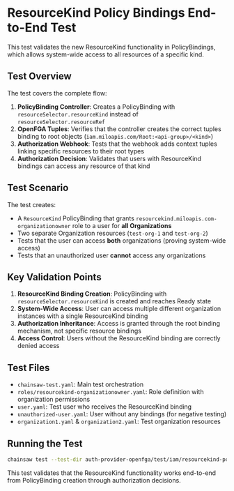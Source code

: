 # ResourceKind Policy Bindings End-to-End Test

This test validates the new ResourceKind functionality in PolicyBindings, which allows system-wide access to all resources of a specific kind.

## Test Overview

The test covers the complete flow:

1. **PolicyBinding Controller**: Creates a PolicyBinding with `resourceSelector.resourceKind` instead of `resourceSelector.resourceRef`
2. **OpenFGA Tuples**: Verifies that the controller creates the correct tuples binding to root objects (`iam.miloapis.com/Root:<api-group>/<kind>`)
3. **Authorization Webhook**: Tests that the webhook adds context tuples linking specific resources to their root types
4. **Authorization Decision**: Validates that users with ResourceKind bindings can access any resource of that kind

## Test Scenario

The test creates:

- A `ResourceKind` PolicyBinding that grants `resourcekind.miloapis.com-organizationowner` role to a user for **all Organizations**
- Two separate Organization resources (`test-org-1` and `test-org-2`)
- Tests that the user can access **both** organizations (proving system-wide access)
- Tests that an unauthorized user **cannot** access any organizations

## Key Validation Points

1. **ResourceKind Binding Creation**: PolicyBinding with `resourceSelector.resourceKind` is created and reaches Ready state
2. **System-Wide Access**: User can access multiple different organization instances with a single ResourceKind binding
3. **Authorization Inheritance**: Access is granted through the root binding mechanism, not specific resource bindings
4. **Access Control**: Users without the ResourceKind binding are correctly denied access

## Test Files

- `chainsaw-test.yaml`: Main test orchestration
- `roles/resourcekind-organizationowner.yaml`: Role definition with organization permissions
- `user.yaml`: Test user who receives the ResourceKind binding
- `unauthorized-user.yaml`: User without any bindings (for negative testing)
- `organization1.yaml` & `organization2.yaml`: Test organization resources

## Running the Test

```bash
chainsaw test --test-dir auth-provider-openfga/test/iam/resourcekind-policy-bindings/
```

This test validates that the ResourceKind functionality works end-to-end from PolicyBinding creation through authorization decisions.
